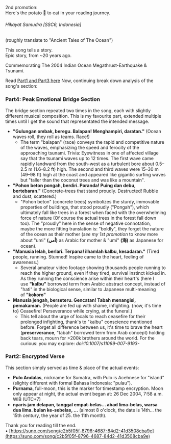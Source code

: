 2nd promotion:  
Here's the potato 🍠 to eat in your reading journey.
###### Hikayat Samudra [SSC6, Indonesia] 
(roughly translate to "Ancient Tales of The Ocean")

This song tells a story.  
Epic story, from ~20 years ago.

Commemorating The 2004 Indian Ocean Megathrust-Earthquake & Tsunami.

Read [Part1 and Part3 here](./hikayat_samudra_promo1.md)
Now, continuing break down analysis of the song's section: 
### Part4: Peak Emotional Bridge Section

The bridge section repeated two times in the song, each with slightly different musical composition. This is my favourite part, extended multiple times until I get the sound that representated the intended message.

- **"Gulungan ombak, beregu. Balapan! Menghampiri, daratan."** (Ocean waves roll, they roll as teams. Race!)
    - The term "balapan" (race) conveys the rapid and competitive nature of the waves, emphasizing the speed and ferocity of the approaching tsunami. Trivia: Eyewitness in one of affected village say that the tsunami waves up to 12 times. The first wave came rapidly landward from the south-west as a turbulent bore about 0.5–2.5 m (1.6–8.2 ft) high. The second and third waves were 15–30 m (49–98 ft) high at the coast and appeared like gigantic surfing waves but "taller than the coconut trees and was like a mountain".
- **"Pohon beton pongah, berdiri. Poranda! Puing dan debu, bertebaran."** (Concrete-trees that stand proudly. Destructed! Rubble and dust, scattered.)
    - "Pohon beton" (concrete trees) symbolizes the sturdy, immovable properties of buildings, that stood proudly ("Pongah"), which ultimately fall like trees in a forest when faced with the overwhelming force of nature (Of course the actual trees in the forest fall down too). The "proudly" here in the sense of negative connotation, maybe the more fitting translation is: "boldly", they forget the nature of the ocean as their mother (_see my 1st promotion_ to know more about "umi" **(أمي)** as Arabic for mother & "umi" **(海)** as Japanese for ocean).
- **"Manusia lelah, berlari. Terpana! ilhamlah kalbu, kesadaran."** (Tired people, running. Stunned! Inspire came to the heart, feeling of awareness.)
    - Several amateur video footage showing thousands people running to reach the higher ground, even if they tired, survival instinct kicked in. As they running the conscience arise within their heart's (here I use **"kalbu"** borrowed term from Arabic abstract concept, instead of "hati" in the biological sense, similar to Japanese multi-meaning of **"kokoro"**
- **Manusia jengah, berseteru. Gencatan! Tabah menangisi, pemakaman.** (People are fed up with shame, infighting. {now, it's time to} Ceasefire! Perseverance while crying, at the funeral.)
    - This tell about the urge of locals to reach ceasefire for their prolonged infighting, thank's to "kalbu" conscience mentioned before. Forget all difference between us, it's time to brave the heart (**preserverance**, "tabah" borrowed term from Arab concept) holding back tears, mourn for >200k brothers around the world. For the curious: you may explore: _doi:10.1007/s11069-007-9193-_

### Part2: Encrypted Verse 
This section simply served as time & place of the actual events:
- **Pulo Andalas**, nickname for Sumatra, with Pulo is Acehnese for "island" (slighty different with formal Bahasa Indonesia: "pulau"). 
- **Purnama**, full-moon, this is the marker for timestamp encryption. Moon only appear at night, the actual event began at: 26 Dec 2004, 7:58 a.m. WIB (UTC+7)
- **nyaris jam delapan, tanggal empat-belas… abad lima-belas, warsa dua lima. bulan ke-sebelas, …** (almost 8 o'clock, the date is 14th… the 15th century, the year of 25.  the 11th month). 

Thank you for reading till the end.  
• [https://suno.com/song/c2b5f05f-8796-4687-84d2-41d3508cba9e](https://suno.com/song/c2b5f05f-8796-4687-84d2-41d3508cba9e)
